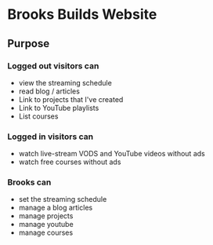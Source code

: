 # Brooks Builds Website

## Purpose

### Logged out visitors can

- view the streaming schedule
- read blog / articles
- Link to projects that I've created
- Link to YouTube playlists
- List courses

### Logged in visitors can

- watch live-stream VODS and YouTube videos without ads
- watch free courses without ads

### Brooks can

- set the streaming schedule
- manage a blog articles
- manage projects
- manage youtube 
- manage courses
